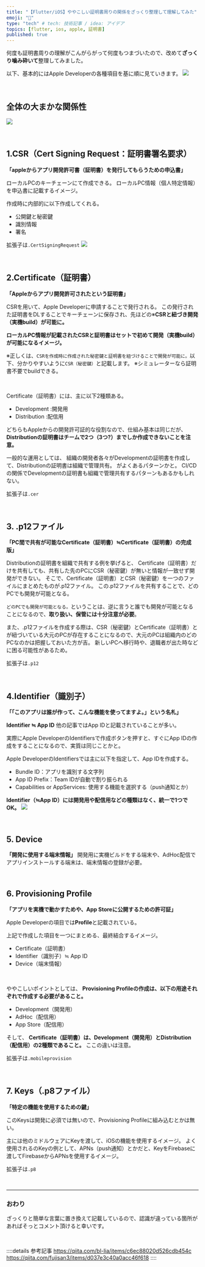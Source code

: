 ```yaml
---
title: "【Flutter/iOS】ややこしい証明書周りの関係をざっくり整理して理解してみた"
emoji: "🍎"
type: "tech" # tech: 技術記事 / idea: アイデア
topics: [flutter, ios, apple, 証明書]
published: true
---
```

何度も証明書周りの理解がこんがらがって何度もつまづいたので、改めて**ざっくり噛み砕いて**整理してみました。

以下、基本的にはApple Developerの各種項目を基に順に見ていきます。
![](https://storage.googleapis.com/zenn-user-upload/15e115b55446-20230930.png)

<br>

## 全体の大まかな関係性
![](https://storage.googleapis.com/zenn-user-upload/b03df7196b00-20230930.png)

<br>

## 1.CSR（Cert Signing Request：証明書署名要求）
**「appleからアプリ開発許可書（証明書）を発行してもらうための申込書」**

ローカルPCのキーチェーンにて作成できる。
ローカルPC情報（個人特定情報）を申込書に記載するイメージ。

作成時に内部的に以下作成してくれる。
- 公開鍵と秘密鍵
- 識別情報
- 署名

拡張子は`.CertSigningRequest`
![](https://storage.googleapis.com/zenn-user-upload/fdc523c8fa80-20230930.png)

<br>

## 2.Certificate（証明書）
**「Appleからアプリ開発許可されたという証明書」**

CSRを用いて、Apple Developerに申請することで発行される。
この発行された証明書をDLすることでキーチェーンに保存され、先ほどの※**CSRと紐づき開発（実機build）が可能に。**

**ローカルPC情報が記載されたCSRと証明書はセットで初めて開発（実機build）が可能になるイメージ。**

※正しくは、`CSRを作成時に作成された秘密鍵と証明書を紐づけることで開発が可能に。`以下、分かりやすいように`CSR（秘密鍵）`と記載します。
※シミュレーターなら証明書不要でbuildできる。

<br>

Certificate（証明書）には、主に以下2種類ある。
- Development :開発用
- Distribution :配信用

どちらもAppleからの開発許可証的な役割なので、仕組み基本は同じだが、**Distributionの証明書はチームで2つ（3つ?）までしか作成できないことを注意。**

一般的な運用としては、
組織の開発者各々がDevelopmentの証明書を作成して、Distributionの証明書は組織で管理共有。
がよくあるパターンかと。
CI/CDの関係でDevelopmentの証明書も組織で管理共有するパターンもあるかもしれない。

拡張子は`.cer`

<br>

## 3. .p12ファイル
**「PC間で共有が可能なCertificate（証明書）≒Certificate（証明書）の完成版」**

Distributionの証明書を組織で共有する例を挙げると、
Certificate（証明書）だけを共有しても、共有した先のPCにCSR（秘密鍵）が無いと情報が一致せず開発ができない。
そこで、Certificate（証明書）とCSR（秘密鍵）を一つのファイルにまとめたものが.p12ファイル。
この.p12ファイルを共有することで、どのPCでも開発が可能となる。

`どのPCでも開発が可能となる。`ということは、逆に言うと誰でも開発が可能となることになるので、**取り扱い、保管には十分注意が必要**。

また、.p12ファイルを作成する際は、CSR（秘密鍵）とCertificate（証明書）とが紐づいている大元のPCが存在することになるので、大元のPCは組織内のどのPCなのかは把握しておいた方が吉。
新しいPCへ移行時や、退職者が出た時などに困る可能性があるため。

拡張子は`.p12`

<br>

## 4.Identifier（識別子）
**「「このアプリは誰が作って、こんな機能を使ってますよ。」という名札」**

**Identifier ≒ App ID**
他の記事ではApp IDと記載されていることが多い。

実際にApple DeveloperのIdentifiersで作成ボタンを押すと、すぐにApp IDの作成をすることになるので、実質は同じことかと。

Apple DeveloperのIdentifiersでは主に以下を指定して、App IDを作成する。
- Bundle ID：アプリを識別する文字列
- App ID Prefix：Team IDが自動で割り振られる
- Capabilities or AppServices: 使用する機能を選択する（push通知とか）

**Identifier（≒App ID）には開発用や配信用などの種類はなく、統一で1つでOK。**
![](https://storage.googleapis.com/zenn-user-upload/e0fbfd178d30-20230930.png)

<br>

## 5. Device
**「開発に使用する端末情報」**
開発用に実機ビルドをする端末や、AdHoc配信でアプリインストールする端末は、端末情報の登録が必要。

<br>

## 6. Provisioning Profile
**「アプリを実機で動かすためや、App Storeに公開するための許可証」**

Apple Developerの項目では**Profile**と記載されている。

上記で作成した項目を一つにまとめる、最終結合するイメージ。
- Certificate（証明書）
- Identifier（識別子）≒ App ID
- Device（端末情報）

<br>

ややこしいポイントとしては、
**Provisioning Profileの作成は、以下の用途それぞれで作成する必要があること。**
- Development（開発用）
- AdHoc（配信用）
- App Store（配信用）

そして、
**Certificate（証明書）は、Development（開発用）とDistribution（配信用）の2種類であること。**
ここの違いは注意。

拡張子は`.mobileprovision`

<br>

## 7. Keys（.p8ファイル）
**「特定の機能を使用するための鍵」**

このKeysは開発に必須では無いので、Provisioning Profileに組み込むとかは無い。

主には他のミドルウェアにKeyを渡して、iOSの機能を使用するイメージ。
よく使用されるのKeyの例として、APNs（push通知）とかだと、KeyをFirebaseに渡してFirebaseからAPNsを使用するイメージ。

拡張子は`.p8`

<br>

-----
### おわり
ざっくりと簡単な言葉に置き換えて記載しているので、認識が違っている箇所があればそっとコメント頂けると幸いです。

<br>

::::details 参考記事
https://qiita.com/bl-lia/items/c6ec88020d526cdb454c
https://qiita.com/fujisan3/items/d037e3c40a0acc46f618
::::